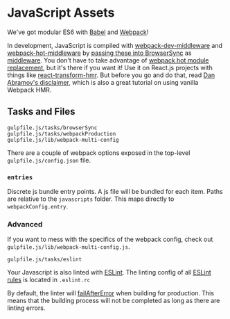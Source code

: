 # JavaScript Assets
We've got modular ES6 with [Babel](http://babeljs.io/) and [Webpack](http://webpack.github.io/)!

In development, JavaScript is compiled with [webpack-dev-middleware](https://github.com/webpack/webpack-dev-middleware) and [webpack-hot-middleware](https://github.com/glenjamin/webpack-hot-middleware) by [passing these into BrowserSync](gulpfile.js/tasks/browserSync.js#L14-L19) as [middleware](https://browsersync.io/docs/options/#option-middleware). You don't have to take advantage of [webpack hot module replacement](https://github.com/webpack/docs/wiki/hot-module-replacement-with-webpack), but it's there if you want it! Use it on React.js projects with things like [react-transform-hmr](https://github.com/gaearon/react-transform-hmr). But before you go and do that, read [Dan Abramov's disclaimer](https://medium.com/@dan_abramov/hot-reloading-in-react-1140438583bf#.jhcp6x3rl), which is also a great tutorial on using vanilla Webpack HMR.

## Tasks and Files
```
gulpfile.js/tasks/browserSync
gulpfile.js/tasks/webpackProduction
gulpfile.js/lib/webpack-multi-config
```

There are a couple of webpack options exposed in the top-level `gulpfile.js/config.json` file.

### `entries`
Discrete js bundle entry points. A js file will be bundled for each item. Paths are relative to the `javascripts` folder. This maps directly to `webpackConfig.entry`.

### Advanced
If you want to mess with the specifics of the webpack config, check out `gulpfile.js/lib/webpack-multi-config.js`.

```
gulpfile.js/tasks/eslint
```
Your Javascript is also linted with [ESLint](https://github.com/eslint/eslint). The linting config of all [ESLint rules](http://eslint.org/docs/rules/) is located in `.eslint.rc`

By default, the linter will [failAfterError](https://github.com/adametry/gulp-eslint#eslintfailaftererror) when building for production. This means that the building process will not be completed as long as there are linting errors.
